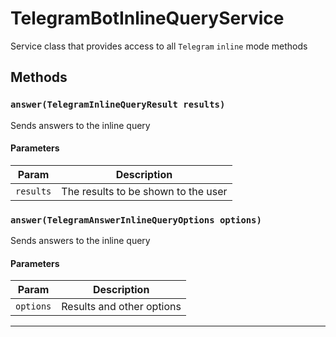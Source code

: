 # TelegramBotInlineQueryService

Service class that provides access to all `Telegram` `inline` mode methods

## Methods

### `answer(TelegramInlineQueryResult results)`

Sends answers to the inline query

#### Parameters

| Param     | Description                         |
| --------- | ----------------------------------- |
| `results` | The results to be shown to the user |

### `answer(TelegramAnswerInlineQueryOptions options)`

Sends answers to the inline query

#### Parameters

| Param     | Description               |
| --------- | ------------------------- |
| `options` | Results and other options |

---
